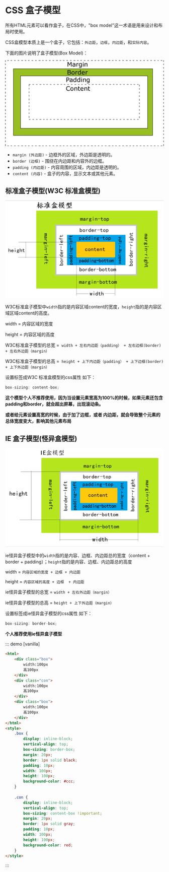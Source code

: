 # CSS 盒子模型

所有HTML元素可以看作盒子，在CSS中，"box model"这一术语是用来设计和布局时使用。

CSS盒模型本质上是一个盒子，它包括：`外边距`，`边框`，`内边距`，和`实际内容`。

下面的图片说明了盒子模型(Box Model)：

<img src="./img/box.gif" class="zoom-custom-imgs" />

- `margin (外边距)` - 边框外的区域，外边距是透明的。
- `border (边框)` - 围绕在内边距和内容外的边框。
- `padding (内边距)` - 内容周围的区域，内边距是透明的。
- `content (内容)` - 盒子的内容，显示文本或其他元素。


## 标准盒子模型(W3C 标准盒模型)

<img src="./img/1.png" class="zoom-custom-imgs" />

W3C标准盒子模型中`width`指的是内容区域content的宽度，`height`指的是内容区域区域content的高度。

width = 内容区域的宽度   

height = 内容区域的高度

W3C标准盒子模型的总宽 =` width + 左右内边距（padding） + 左右边框(border) + 左右外边距（margin）`

W3C标准盒子模型的总高 =` height + 上下内边距（padding） + 上下边框(border) + 上下外边距（margin）`

设置标签成W3C 标准盒模型的css属性 如下：

```cs
box-sizing: content-box;
```

**这个模型个人不推荐使用，因为当设置元素宽高为100%的时候，如果元素还包含padding和border，就会超出屏幕，出现滚动条。**

**或者给元素设置高宽的时候，由于加了边框，或者 内边距，就会导致整个元素的总体宽度变大，影响其他元素布局**

## IE 盒子模型(怪异盒模型)

<img src="./img/2.png" class="zoom-custom-imgs" />

ie怪异盒子模型中的`width`指的是内容、边框、内边距总的宽度（content + border + padding）；`height`指的是内容、边框、内边距总的高度

width = `内容区域的宽度 + 边框 + 内边距`   

height = `内容区域的高度 + 边框  + 内边距`

ie怪异盒子模型的总宽 = `width + 左右外边距（margin）`

ie怪异盒子模型的总高 = `height + 上下外边距（margin）`

设置标签成ie怪异盒子模型的css属性 如下：
```cs
box-sizing: border-box;
```

**个人推荐使用ie怪异盒子模型**

::: demo [vanilla] 
```html
<html>
    <div class="box">
        width:100px
        高100px
    </div>
    <div class="con">
        width:100px
        高100px
    </div>
    <div class="box">
        width:100px
        高100px
    </div>
</html>
<style>
    .box {
        display: inline-block;
        vertical-align: top;
        box-sizing: border-box;
        margin: 20px;
        border: 1px solid black;
        padding: 10px;
        width: 100px;
        height: 100px;
        background-color: #ccc;
    }

    .con {
        display: inline-block;
        vertical-align: top;
        box-sizing: content-box !important;
        margin: 20px;
        border: 1px solid gray;
        padding: 10px;
        width: 100px;
        height: 100px;
        background-color: red;
    }
</style>
```
:::


